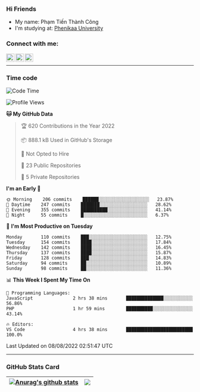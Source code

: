 ### Hi Friends

- My name: Phạm Tiến Thành Công
- I'm studying at: [Phenikaa University]


### Connect with me:
[<img align="left" alt="PhamTienThanhCong | Facebook" width="22px" src="https://upload.wikimedia.org/wikipedia/commons/thumb/1/16/Facebook-icon-1.png/640px-Facebook-icon-1.png" />][facebook]
[<img align="left" alt="PhamTienThanhCong | Zalo" width="22px" src="https://www.anphatpc.com.vn/template/anphat_2020v2/images/icon-zalo.jpg" />][zalo]
[<img align="left" alt="PhamTienThanhCong | LinkedIn" width="22px" src="https://cdn3.iconfinder.com/data/icons/inficons/512/linkedin.png" />][linkedin]

<br />

---

### Time code

<!--START_SECTION:waka-->
![Code Time](http://img.shields.io/badge/Code%20Time-498%20hrs%2036%20mins-blue)

![Profile Views](http://img.shields.io/badge/Profile%20Views-5-blue)

**🐱 My GitHub Data** 

> 🏆 620 Contributions in the Year 2022
 > 
> 📦 888.1 kB Used in GitHub's Storage 
 > 
> 🚫 Not Opted to Hire
 > 
> 📜 23 Public Repositories 
 > 
> 🔑 5 Private Repositories  
 > 
**I'm an Early 🐤** 

```text
🌞 Morning    206 commits    ██████░░░░░░░░░░░░░░░░░░░   23.87% 
🌆 Daytime    247 commits    ███████░░░░░░░░░░░░░░░░░░   28.62% 
🌃 Evening    355 commits    ██████████░░░░░░░░░░░░░░░   41.14% 
🌙 Night      55 commits     █░░░░░░░░░░░░░░░░░░░░░░░░   6.37%

```
📅 **I'm Most Productive on Tuesday** 

```text
Monday       110 commits    ███░░░░░░░░░░░░░░░░░░░░░░   12.75% 
Tuesday      154 commits    ████░░░░░░░░░░░░░░░░░░░░░   17.84% 
Wednesday    142 commits    ████░░░░░░░░░░░░░░░░░░░░░   16.45% 
Thursday     137 commits    ████░░░░░░░░░░░░░░░░░░░░░   15.87% 
Friday       128 commits    ███░░░░░░░░░░░░░░░░░░░░░░   14.83% 
Saturday     94 commits     ██░░░░░░░░░░░░░░░░░░░░░░░   10.89% 
Sunday       98 commits     ██░░░░░░░░░░░░░░░░░░░░░░░   11.36%

```


📊 **This Week I Spent My Time On** 

```text
💬 Programming Languages: 
JavaScript               2 hrs 38 mins       ██████████████░░░░░░░░░░░   56.86% 
PHP                      1 hr 59 mins        ██████████░░░░░░░░░░░░░░░   43.14%

🔥 Editors: 
VS Code                  4 hrs 38 mins       █████████████████████████   100.0%

```


 Last Updated on 08/08/2022 02:51:47 UTC
<!--END_SECTION:waka-->

---

### GitHub Stats Card

| <a href="https://github.com/phamtienthanhcong"><img align="center" src="https://github-readme-stats.vercel.app/api?username=PhamTienThanhCong&show_icons=true&include_all_commits=true&theme=buefy&hide_border=true&theme=ocean_dark" alt="Anurag's github stats" /></a> | <a href="https://github.com/phamtienthanhcong"><img align="center" src="https://github-readme-stats.vercel.app/api/top-langs/?username=PhamTienThanhCong&layout=compact&theme=buefy&hide_border=true&theme=ocean_dark" /></a> |
| ------------- | ------------- |

[Phenikaa University]: https://phenikaa-uni.edu.vn/vi
[facebook]: https://www.facebook.com/phamtienthanhcong
[linkedin]: https://linkedin.com/in/phamtienthanhcong
[zalo]: https://zalo.me/0396396332
[tiktok]: https://www.tiktok.com/@phamtienthanhcong
[web]: https://github.com/PhamTienThanhCong/web_dev
[min project]: https://github.com/PhamTienThanhCong/Project-Of-Web
[c and cpp]: https://github.com/PhamTienThanhCong/Code_C_and_Cpro
[python]: https://github.com/PhamTienThanhCong/Python_beginer
